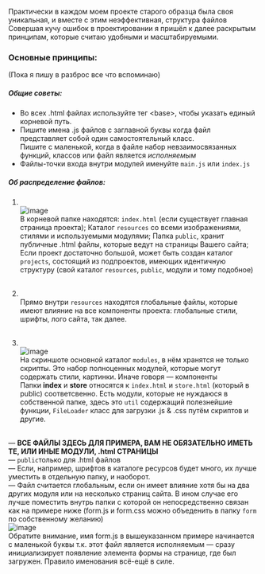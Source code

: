 Практически в каждом моем проекте старого образца была своя уникальная, и вместе с этим неэффективная, структура файлов  
Совершая кучу ошибок в проектировании я пришёл к далее раскрытым принципам, которые считаю удобными и масштабируемыми.


### Основные принципы:
(Пока я пишу в разброс все что вспоминаю)
##### Общие советы:
* Во всех .html файлах используйте тег \<base>, чтобы указать единый корневой путь.
* Пишите имена .js файлов с заглавной буквы когда файл представляет собой один самостоятельный класс.  
Пишите с маленькой, когда в файле набор невзаимосвязанных функций, классов или файл является _исполняемым_
* Файлы-точки входа внутри модулей именуйте `main.js` или `index.js`

##### Об распределение файлов:
1. ​  
![image](https://user-images.githubusercontent.com/52154209/160765944-b5def79f-a8ec-4b1f-ab52-1abe34f1feec.png)  
В корневой папке находятся: `index.html` (если существует главная страница проекта); Каталог `resources` со всеми изображениями, стилями и используемыми модулями; Папка `public`, хранит публичные .html файлы, которые ведут на страницы Вашего сайта; Если проект достаточно большой, может быть создан каталог `projects`, состоящий из подпроектов, имеющих идентичную структуру (свой каталог `resources`, `public`, модули и тому подобное)  
​  

2. ​   
Прямо внутри `resources` находятся глобальные файлы, которые имеют влияние на все компоненты проекта: глобальные стили, шрифты, лого сайта, так далее.  
​  

3. ​  
![image](https://user-images.githubusercontent.com/52154209/160768624-7b1b6262-2a15-48ac-a594-d9d9f779a485.png)  
На скриншоте основной каталог `modules`, в нём хранятся не только скрипты. Это набор полноценных модулей, которые могут содержать стили, картинки. Иначе говоря — компоненты  
Папки **index** и **store** относятся к `index.html` и `store.html` (который в public) соответсвенно.
Есть модули, которые не нуждаюся в собственной папке, здесь это `util` содержащий полезнейшие функции, `FileLoader` класс для загрузки .js & .css путём скриптов и другие.

 ​  
— **ВСЕ ФАЙЛЫ ЗДЕСЬ ДЛЯ ПРИМЕРА, ВАМ НЕ ОБЯЗАТЕЛЬНО ИМЕТЬ ТЕ, ИЛИ ИНЫЕ МОДУЛИ, .html СТРАНИЦЫ**  
— `public`только для .html файлов  
— Если, например, шрифтов в каталоге ресурсов будет много, их лучше уместить в отдельную папку, и наоборот.  
— Файл считается глобальным, если он имеет влияние хотя бы на два других модуля или на несколько страниц сайта. В ином случае его лучше поместить внутрь папки с которой он непосредственно связан как на примере ниже (form.js и form.css можно объеденить в папку `form` по собственному желанию)  
![image](https://user-images.githubusercontent.com/52154209/160774598-3caef54c-14ac-4c60-975d-7465db05ee5d.png)  
Обратите внимание, имя form.js в вышеуказанном примере начинается с маленькой буквы т.к. этот файл является исполняемым — сразу инициализирует появление элемента формы на странице, где был загружен. Правило именования всё-ещё в силе.  
